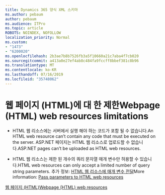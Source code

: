 ```yaml
---
title: Dynamics 365 양식 XML 스키마
ms.author: pebaum
author: pebaum
ms.audience: ITPro
ms.topic: article
ROBOTS: NOINDEX, NOFOLLOW
localization_priority: Normal
ms.custom:
- "1473"
- "6200020"
ms.openlocfilehash: 2b3ae7b8b7526fb3a5f10660a21c7aba4f7cb020
ms.sourcegitcommit: a413a0e27ef4ab8c484fa9fccff8bbef381c8b96
ms.translationtype: MT
ms.contentlocale: ko-KR
ms.lasthandoff: 07/16/2019
ms.locfileid: "35748062"
---
```

# <a name="webpage-html-web-resources-limitations"></a><span data-ttu-id="9f9a5-102">웹 페이지 (HTML)에 대 한 제한</span><span class="sxs-lookup"><span data-stu-id="9f9a5-102">Webpage (HTML) web resources limitations</span></span>

* <span data-ttu-id="9f9a5-103">HTML 웹 리소스에는 서버에서 실행 해야 하는 코드가 포함 될 수 없습니다.</span><span class="sxs-lookup"><span data-stu-id="9f9a5-103">An HTML web resource can’t contain any code that must be executed on the server.</span></span> <span data-ttu-id="9f9a5-104">ASP.NET 페이지는 HTML 웹 리소스로 업로드할 수 없습니다.</span><span class="sxs-lookup"><span data-stu-id="9f9a5-104">ASP.NET pages can’t be uploaded as HTML web resources.</span></span>

* <span data-ttu-id="9f9a5-105">HTML 웹 리소스는 제한 된 개수의 쿼리 문자열 매개 변수만 허용할 수 있습니다.</span><span class="sxs-lookup"><span data-stu-id="9f9a5-105">HTML web resources can only accept a limited number of query string parameters.</span></span> <span data-ttu-id="9f9a5-106">추가 정보: [HTML 웹 리소스에 매개 변수 전달](https://docs.microsoft.com/en-us/dynamics365/customer-engagement/developer/webpage-html-web-resources#BKMK_PassingParametersToWebResources)</span><span class="sxs-lookup"><span data-stu-id="9f9a5-106">More information: [Pass parameters to HTML web resources](https://docs.microsoft.com/en-us/dynamics365/customer-engagement/developer/webpage-html-web-resources#BKMK_PassingParametersToWebResources)</span></span>

[<span data-ttu-id="9f9a5-107">웹 페이지 (HTML)</span><span class="sxs-lookup"><span data-stu-id="9f9a5-107">Webpage (HTML) web resources</span></span>](https://docs.microsoft.com/dynamics365/customer-engagement/developer/webpage-html-web-resources)
